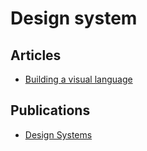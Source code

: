 # Design system

## Articles

- [Building a visual language](https://airbnb.design/building-a-visual-language/)

## Publications

- [Design Systems](https://www.designsystems.com/)
